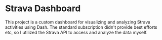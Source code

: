 # Strava Dashboard

This project is a custom dashboard for visualizing and analyzing Strava activities using Dash. The standard subscription didn't provide best efforts etc, so I utilized the Strava API to access and analyze the data myself.
